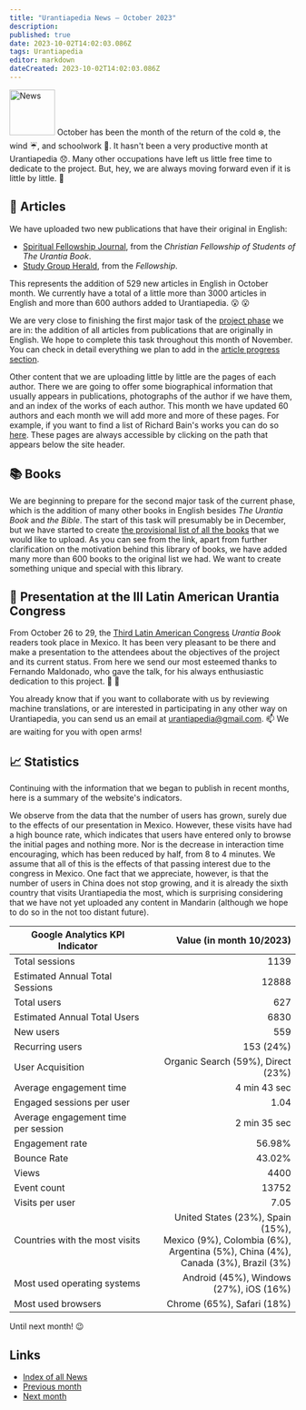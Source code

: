 ```yaml
---
title: "Urantiapedia News — October 2023"
description:
published: true
date: 2023-10-02T14:02:03.086Z
tags: Urantiapedia
editor: markdown
dateCreated: 2023-10-02T14:02:03.086Z
---
```


<img src="/_assets/svg/icon-news.svg" alt="News" style="width: 80px;"> October has been the month of the return of the cold :snowflake:, the wind :umbrella:, and schoolwork :school_satchel:. It hasn't been a very productive month at Urantiapedia :disappointed:. Many other occupations have left us little free time to dedicate to the project. But, hey, we are always moving forward even if it is little by little. :walking:

## :page_with_curl: Articles

We have uploaded two new publications that have their original in English:
- [Spiritual Fellowship Journal](/en/index/articles_spiritual_fellowship_journal), from the _Christian Fellowship of Students of The Urantia Book_.
- [Study Group Herald](/en/index/articles_study_group_herald), from the _Fellowship_.

This represents the addition of 529 new articles in English in October month. We currently have a total of a little more than 3000 articles in English and more than 600 authors added to Urantiapedia. :open_mouth: :open_mouth:

We are very close to finishing the first major task of the [project phase](/en/help/phases#milestone-ii-books-articles-study-aids-schemas-and-indexes) we are in: the addition of all articles from publications that are originally in English. We hope to complete this task throughout this month of November. You can check in detail everything we plan to add in the [article progress section](/en/help/status#articles-progress-detailed).

Other content that we are uploading little by little are the pages of each author. There we are going to offer some biographical information that usually appears in publications, photographs of the author if we have them, and an index of the works of each author. This month we have updated 60 authors and each month we will add more and more of these pages. For example, if you want to find a list of Richard Bain's works you can do so [here](/en/article/Dick_Bain). These pages are always accessible by clicking on the path that appears below the site header.

## :books: Books

We are beginning to prepare for the second major task of the current phase, which is the addition of many other books in English besides _The Urantia Book_ and _the Bible_. The start of this task will presumably be in December, but we have started to create [the provisional list of all the books](/en/book) that we would like to upload. As you can see from the link, apart from further clarification on the motivation behind this library of books, we have added many more than 600 books to the original list we had. We want to create something unique and special with this library.

## :blue_heart: Presentation at the III Latin American Urantia Congress

From October 26 to 29, the [Third Latin American Congress](https://www.facebook.com/photo/?fbid=850310040218609&set=pb.100057188631296.-2207520000&locale=es_LA) _Urantia Book_ readers took place in Mexico. It has been very pleasant to be there and make a presentation to the attendees about the objectives of the project and its current status. From here we send our most esteemed thanks to Fernando Maldonado, who gave the talk, for his always enthusiastic dedication to this project. :clap: :clap:

You already know that if you want to collaborate with us by reviewing machine translations, or are interested in participating in any other way on Urantiapedia, you can send us an email at urantiapedia@gmail.com. :mailbox: We are waiting for you with open arms!

## :chart_with_upwards_trend: Statistics

Continuing with the information that we began to publish in recent months, here is a summary of the website's indicators.

We observe from the data that the number of users has grown, surely due to the effects of our presentation in Mexico. However, these visits have had a high bounce rate, which indicates that users have entered only to browse the initial pages and nothing more. Nor is the decrease in interaction time encouraging, which has been reduced by half, from 8 to 4 minutes. We assume that all of this is the effects of that passing interest due to the congress in Mexico. One fact that we appreciate, however, is that the number of users in China does not stop growing, and it is already the sixth country that visits Urantiapedia the most, which is surprising considering that we have not yet uploaded any content in Mandarin (although we hope to do so in the not too distant future).

Google Analytics KPI Indicator | Value (in month 10/2023) 
--- | ---: 
Total sessions | 1139 
Estimated Annual Total Sessions | 12888 
Total users | 627 
Estimated Annual Total Users | 6830 
New users | 559 
Recurring users | 153 (24%)
User Acquisition | Organic Search (59%), Direct (23%)
Average engagement time | 4 min 43 sec
Engaged sessions per user | 1.04
Average engagement time per session | 2 min 35 sec
Engagement rate | 56.98%
Bounce Rate | 43.02%
Views | 4400
Event count | 13752
Visits per user | 7.05
Countries with the most visits | United States (23%), Spain (15%), <br>Mexico (9%), Colombia (6%), <br>Argentina (5%), China (4%), <br>Canada (3%), Brazil (3%)
Most used operating systems | Android (45%), Windows (27%), iOS (16%)
Most used browsers | Chrome (65%), Safari (18%)

Until next month! :wink:

## Links

- [Index of all News](/en/news)
- [Previous month](/en/news/2023/09)
- [Next month](/en/news/2023/11)